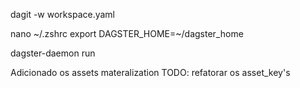 dagit -w workspace.yaml

nano ~/.zshrc
    export DAGSTER_HOME=~/dagster_home

dagster-daemon run

Adicionado os assets materalization
TODO: refatorar os asset_key's